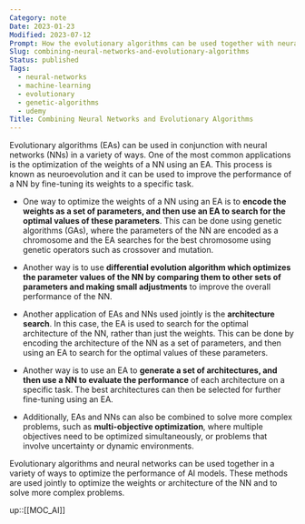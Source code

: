 ```yaml
---
Category: note
Date: 2023-01-23
Modified: 2023-07-12
Prompt: How the evolutionary algorithms can be used together with neural networks. Mention NN weights optimization and other types of applications of these two methods used jointly
Slug: combining-neural-networks-and-evolutionary-algorithms
Status: published
Tags:
  - neural-networks
  - machine-learning
  - evolutionary
  - genetic-algorithms
  - udemy
Title: Combining Neural Networks and Evolutionary Algorithms
---
```


Evolutionary algorithms (EAs) can be used in conjunction with neural networks (NNs) in a variety of ways. One of the most common applications is the optimization of the weights of a NN using an EA. This process is known as neuroevolution and it can be used to improve the performance of a NN by fine-tuning its weights to a specific task.

- One way to optimize the weights of a NN using an EA is to **encode the weights as a set of parameters, and then use an EA to search for the optimal values of these parameters**. This can be done using genetic algorithms (GAs), where the parameters of the NN are encoded as a chromosome and the EA searches for the best chromosome using genetic operators such as crossover and mutation.

- Another way is to use **differential evolution algorithm which optimizes the parameter values of the NN by comparing them to other sets of parameters and making small adjustments** to improve the overall performance of the NN.

- Another application of EAs and NNs used jointly is the **architecture search**. In this case, the EA is used to search for the optimal architecture of the NN, rather than just the weights. This can be done by encoding the architecture of the NN as a set of parameters, and then using an EA to search for the optimal values of these parameters.

- Another way is to use an EA to **generate a set of architectures, and then use a NN to evaluate the performance** of each architecture on a specific task. The best architectures can then be selected for further fine-tuning using an EA.

- Additionally, EAs and NNs can also be combined to solve more complex problems, such as **multi-objective optimization**, where multiple objectives need to be optimized simultaneously, or problems that involve uncertainty or dynamic environments.

Evolutionary algorithms and neural networks can be used together in a variety of ways to optimize the performance of AI models. These methods are used jointly to optimize the weights or architecture of the NN and to solve more complex problems.

up::[[MOC_AI]]

